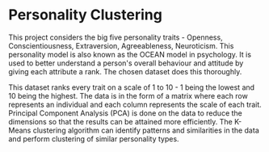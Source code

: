 # Personality Clustering

This project considers the big five personality traits - Openness, Conscientiousness, Extraversion, Agreeableness, Neuroticism. This personality model is also known as the OCEAN model in psychology. 
It is used to better understand a person's overall behaviour and attitude by giving each attribute a rank. The chosen dataset does this thoroughly.

This dataset ranks every trait on a scale of 1 to 10 - 1 being the lowest and 10 being the highest. 
The data is in the form of a matrix where each row represents an individual and each column represents the scale of each trait. 
Principal Component Analysis (PCA) is done on the data to reduce the dimensions so that the results can be attained more efficiently.
The K-Means clustering algorithm can identify patterns and similarities in the data and perform clustering of similar personality types.  
